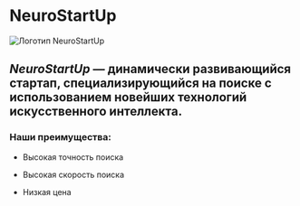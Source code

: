 # NeuroStartUp

![Логотип NeuroStartUp](https://netology-code.github.io/git-homeworks/introduction/assets/logo.png)

## *NeuroStartUp* — динамически развивающийся стартап, специализирующийся на поиске с использованием новейших технологий искусственного интеллекта.

### Наши преимущества:

* Высокая точность поиска

* Высокая скорость поиска

* Низкая цена